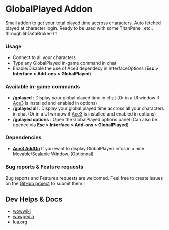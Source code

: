 **GlobalPlayed Addon**
==
Small addon to get your total played time accross characters. Auto fetched played at character login.
Ready to be used with some TitanPanel, etc.. through libDataBroker-1.1

### **Usage**
* Connect to all your characters
* Type any GlobalPlayed in-game command in chat
* Enable/Disable the use of Ace3 dependecy in InterfaceOptions (**Esc &gt; Interface &gt; Add-ons &gt; GlobalPlayed**)

### **Available in-game commands**
* **/gplayed** : Display your global played time in chat (Or in a UI window if [Ace3](https://www.curseforge.com/wow/addons/ace3 "Ace3") is installed and enabled in options)
* **/gplayed all** : Display your global played time accross all your characters in chat (Or in a UI window if [Ace3](https://www.curseforge.com/wow/addons/ace3 "Ace3") is installed and enabled in options)
* **/gplayed options** : Open the GlobalPlayed options panel (Can also be opened via **Esc &gt; Interface &gt; Add-ons &gt; GlobalPlayed**)

### **Dependencies**
* [**Ace3 AddOn**](https://www.curseforge.com/wow/addons/ace3 "Ace3") If you want to display GlobalPlayed infos in a nice Movable/Scalable Window. (Optionnal)

### **Bug reports & Feature requests**
Bug reports and Features requests are welcomed. Feel free to create issues on the [GitHub project](https://github.com/RedSkiesReaperr/GlobalPlayed/) to submit them !

## Dev Helps & Docs

- [wowwiki](https://wowwiki.fandom.com/wiki/World_of_Warcraft_API)
- [wowpedia](https://wow.gamepedia.com/World_of_Warcraft_API)
- [lua.org](https://www.lua.org/manual/5.3/)

